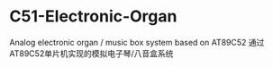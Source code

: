 # C51-Electronic-Organ
Analog electronic organ / music box system based on AT89C52  通过AT89C52单片机实现的模拟电子琴/八音盒系统
